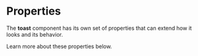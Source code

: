 # Properties

The **toast** component has its own set of properties that can extend how it looks and its behavior. 

Learn more about these properties below.